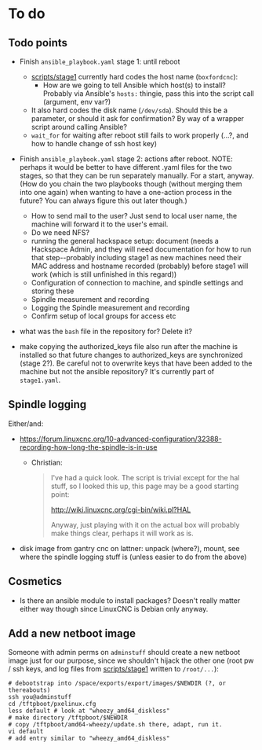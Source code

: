 # To do

## Todo points

* Finish `ansible_playbook.yaml` stage 1: until reboot 

    * [scripts/stage1](scripts/stage1) currently hard codes the host name (`boxfordcnc`):
        * How are we going to tell Ansible which host(s) to install? Probably via Ansible's `hosts:` thingie, pass this into the script call (argument, env var?)
    * It also hard codes the disk name (`/dev/sda`). Should this be a parameter, or should it ask for confirmation? By way of a wrapper script around calling Ansible?
    * `wait_for` for waiting after reboot still fails to work properly (...?, and how to handle change of ssh host key)

* Finish `ansible_playbook.yaml` stage 2: actions after reboot. NOTE: perhaps it would be better to have different .yaml files for the two stages, so that they can be run separately manually. For a start, anyway. (How do you chain the two playbooks though (without merging them into one again) when wanting to have a one-action process in the future? You can always figure this out later though.)

    * How to send mail to the user? Just send to local user name, the machine will forward it to the user's email.
    * Do we need NFS?
    * running the general hackspace setup: document (needs a Hackspace Admin, and they will need documentation for how to run that step--probably including stage1 as new machines need their MAC address and hostname recorded (probably) before stage1 will work (which is still unfinished in this regard))
    * Configuration of connection to machine, and spindle settings and storing these 
    * Spindle measurement and recording
    * Logging the Spindle measurement and recording
    * Confirm setup of local groups for access etc 

* what was the `bash` file in the repository for? Delete it?

* make copying the authorized_keys file also run after the machine is installed so that future changes to authorized_keys are synchronized (stage 2?). Be careful not to overwrite keys that have been added to the machine but not the ansible repository? It's currently part of `stage1.yaml`.

## Spindle logging

Either/and:

* https://forum.linuxcnc.org/10-advanced-configuration/32388-recording-how-long-the-spindle-is-in-use
    * Christian:
    
        > I've had a quick look. The script is trivial except for the
        > hal stuff, so I looked this up, this page may be a good
        > starting point:
        > 
        > http://wiki.linuxcnc.org/cgi-bin/wiki.pl?HAL
        >
        > Anyway, just playing with it on the actual box will probably make things clear, perhaps it will work as is.

* disk image from gantry cnc on lattner:  unpack (where?), mount, see where the spindle logging stuff is (unless easier to do from the above)


## Cosmetics

* Is there an ansible module to install packages? Doesn't really matter either way though since LinuxCNC is Debian only anyway.


## Add a new netboot image

Someone with admin perms on `adminstuff` should create a new netboot image just for our purpose, since we shouldn't hijack the other one (root pw / ssh keys, and log files from [scripts/stage1](scripts/stage1) written to `/root/...`):

    # debootstrap into /space/exports/export/images/$NEWDIR (?, or thereabouts)
    ssh you@adminstuff
    cd /tftpboot/pxelinux.cfg
    less default # look at "wheezy_amd64_diskless"
    # make directory /tftpboot/$NEWDIR
    # copy /tftpboot/amd64-wheezy/update.sh there, adapt, run it.
    vi default
    # add entry similar to "wheezy_amd64_diskless"
    
